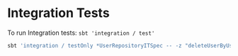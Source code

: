 # Integration Tests

To run Integration tests: ```sbt 'integration / test'```
```bash
sbt 'integration / testOnly *UserRepositoryITSpec -- -z "deleteUserByUserName"'
```

